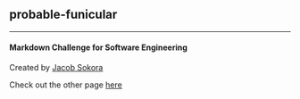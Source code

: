 ## probable-funicular
***
#### Markdown Challenge for Software Engineering

Created by [Jacob Sokora](https://jacobsokora.me)

Check out the other page [here](DONTREADME.md)
